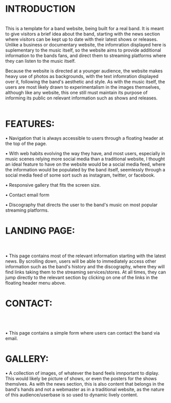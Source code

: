 
<h1>INTRODUCTION</h1>
<br>
This is a template for a band website, being built for a real band. It is meant to give visitors a brief idea about the band, starting with the news section where visitors can be kept up to date with their latest shows or releases. Unlike a business or documentary website, the infomration displayed here is suplementary to the music itself, so the website aims to provide additional information to the bands fans, and direct them to streaming platforms where they can listen to the music itself.

Because the website is directed at a younger audience, the website makes heavy use of photos as backgrounds, with the text infomration displayed over it, following the band's aesthetic and style. As with the music itself, the users are most likely drawn to experimentalism in the images themselves, although like any website, this one still must maintain its purpose of informing its public on relevant information such as shows and releases.
<br>
<br>
<h1>FEATURES:</h1>

•	Navigation that is always accessible to users through a floating header at the top of the page.

•	With web habits evolving the way they have, and most users, especially in music scenes relying more social media than a traditional website, I thought an ideal feature to have on the website would be a social media feed, where the information would be populated by the band itself, seemlessly through a social media feed of some sort such as instagram, twitter, or facebook.

•	Responsive gallery that fits the screen size.

•	Contact email form

•	Discography that directs the user to the band's music on most popular streaming platforms.

<h1>LANDING PAGE:</h1>
<br>
<br>
•	This page contains most of the relevant information starting with the latest news. By scrolling down, users will be able to immediately access other information such as the band's history and the discography, where they will find links taking them to the streaming services/stores. At all times, they can jump directly to the relevant section by clicking on one of the links in the floating header menu above.

<h1>CONTACT:</h1>
<br>
<br>

•	This page contains a simple form where users can contact the band via email.

<h1>GALLERY:</h1>

•	A collection of images, of whatever the band feels imnportant to diplay. This would likely be picture of shows, or even the posters for the shows themslves. As with the news section, this is also content that belongs in the band's hands and not a webmaster as in a traditional website, as the nature of this audience/userbase is so used to dynamic lively content.